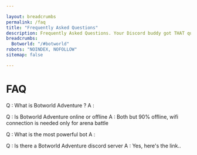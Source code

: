 ```yaml
---

layout: breadcrumbs
permalink: /faq
title: "Frequently Asked Questions"
description: Frequently Asked Questions. Your Discord buddy got THAT question again? Link this!
breadcrumbs:
  Botworld: "/#botworld"
robots: "NOINDEX, NOFOLLOW"
sitemap: false

---
```


# FAQ

<div markdown="1" class=" ghcms ghcms-faq">

Q : What is Botworld Adventure ?
A : 

Q : Is Botworld Adventure online or offline
A : Both but 90% offline, wifi connection is needed only for arena battle

Q : What is the most powerful bot
A : 

Q : Is there a Botworld Adventure discord server 
A : Yes, here's the link..


</div>

